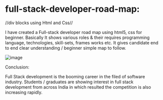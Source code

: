 # full-stack-developer-road-map:
//div blocks using Html and Css//

I have created a Full-stack developer road map using html5, css for beginner. Basically It shows various roles & their requires programming language, technologies, skill-sets, frames works etc.
It gives candidate end to end clear understanding / beginner simple map to follow.

![image](https://user-images.githubusercontent.com/126344231/228320281-007cb645-4d53-4ccd-b3ac-94b93f804fbc.png)

Conclusion:

Full Stack development is the booming career in the filed of software industry. Students / graduates are showing interest in full stack development from across India in which resulted the competition is also increasing rapidly.
